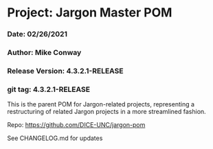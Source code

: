 # Project: Jargon Master POM
### Date: 02/26/2021
### Author: Mike Conway
### Release Version: 4.3.2.1-RELEASE
### git tag: 4.3.2.1-RELEASE


This is the parent POM for Jargon-related projects, representing a restructuring of related Jargon projects in a more streamlined fashion.

Repo: https://github.com/DICE-UNC/jargon-pom

See CHANGELOG.md for updates

